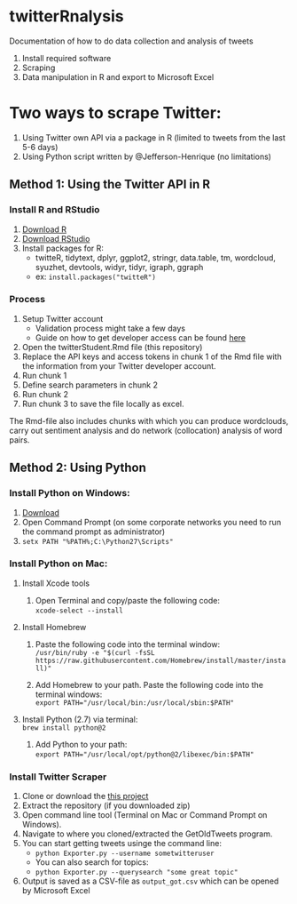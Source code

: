 # twitterRnalysis
Documentation of how to do data collection and analysis of tweets

1. Install required software<br/>
2. Scraping<br/>
3. Data manipulation in R and export to Microsoft Excel<br/>

# Two ways to scrape Twitter:
1. Using Twitter own API via a package in R (limited to tweets from the last 5-6 days)
2. Using Python script written by @Jefferson-Henrique (no limitations)

## Method 1: Using the Twitter API in R

### Install R and RStudio    
1. [Download R](https://cran.r-project.org/)
2. [Download RStudio](https://www.rstudio.com/products/rstudio/download/)
3. Install packages for R:<br/>   
    - twitteR, tidytext, dplyr, ggplot2, stringr, data.table, tm, wordcloud, syuzhet, devtools, widyr, tidyr, igraph, ggraph
    - ex: `install.packages("twitteR")`

### Process
1. Setup Twitter account
    - Validation process might take a few days
    - Guide on how to get developer access can be found [here](https://towardsdatascience.com/access-data-from-twitter-api-using-r-and-or-python-b8ac342d3efe) 
2. Open the twitterStudent.Rmd file (this repository)
3. Replace the API keys and access tokens in chunk 1 of the Rmd file with the information from your Twitter developer account.
4. Run chunk 1
5. Define search parameters in chunk 2
6. Run chunk 2
7. Run chunk 3 to save the file locally as excel.

The Rmd-file also includes chunks with which you can produce wordclouds, carry out sentiment analysis and do network (collocation) analysis of word pairs. 


## Method 2: Using Python

### Install Python on Windows:
1. [Download](https://www.python.org/downloads/release/python-2715/) <br/>
2. Open Command Prompt (on some corporate networks you need to run the command prompt as administrator)
3. `setx PATH "%PATH%;C:\Python27\Scripts"`

### Install Python on Mac:
1. Install Xcode tools <br/>
    1. Open Terminal and copy/paste the following code:<br/>
    `xcode-select --install`

2. Install Homebrew <br/>
    1. Paste the following code into the terminal window:<br/>
    `/usr/bin/ruby -e "$(curl -fsSL https://raw.githubusercontent.com/Homebrew/install/master/install)"`
    
    2. Add Homebrew to your path. Paste the following code into the terminal windows: <br/>
    `export PATH="/usr/local/bin:/usr/local/sbin:$PATH"`
  
3. Install Python (2.7) via terminal:<br/>
`brew install python@2`
    1. Add Python to your path:<br/>
    `export PATH="/usr/local/opt/python@2/libexec/bin:$PATH"`

### Install Twitter Scraper
1. Clone or download the [this project](https://github.com/Jefferson-Henrique/GetOldTweets-python)
2. Extract the repository (if you downloaded zip)
2. Open command line tool (Terminal on Mac or Command Prompt on Windows). 
3. Navigate to where you cloned/extracted the GetOldTweets program.
4. You can start getting tweets usinge the command line:
    - `python Exporter.py --username sometwitteruser`
    - You can also search for topics:
    - `python Exporter.py --querysearch "some great topic"`
5. Output is saved as a CSV-file as `output_got.csv` which can be opened by Microsoft Excel
